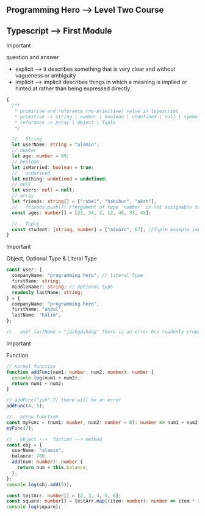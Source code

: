 ## Programming Hero --> Level Two Course

## Typescript --> First Module

> [!IMPORTANT]
> question and answer

- explicit --> it describes something that is very clear and without vagueness or ambiguity
- implicit --> implicit describes things in which a meaning is implied or hinted at rather than being expressed directly.

```ts
{
  /**
   * primitive and referance (no-primitive) value in typescript
   * primitive -> string | number | boolean | undefined | null | symbol
   * referance -> Array | Object | Tuple
   */

  //   String
  let userName: string = "alamin";
  // number
  let age: number = 89;
  // boolean
  let isMarried: boolean = true;
  //   undefined
  let nothing: undefined = undefined;
  // null
  let users: null = null;
  // array
  let friends: string[] = ["rubel", "habibur", "aksh"];
  //   friends.push(7) /*Argument of type 'number' is not assignable to parameter of type 'string' */
  const ages: number[] = [23, 34, 2, 12, 45, 33, 45];

  //   Tuple
  const student: [string, number] = ["almain", 67]; //Tuple example important
}
```

> [!IMPORTANT]
> Object, Optional Type & Literal Type

```ts
const user: {
  companyName: "programming hero"; // literal Type
  firstName: string;
  middleName?: string; // optional type
  readonly lastName: string;
} = {
  companyName: "programming hero",
  firstName: "abdul",
  lastName: "halim",
};

//   user.lastName = "jashgdahdag" there is an error bcz readonly property cann't be changed
```

> [!IMPORTANT]
> Function

```ts
// normal function
function addFunc(num1: number, num2: number): number {
  console.log(num1 + num2);
  return num1 + num2;
}

// addFunc("jsh".7) there will be an error
addFunc(4, 5);

//   arrow function
const myFunc = (num1: number, num2: number = 0): number => num1 + num2;
myFunc(7);

//   object -->  funtion --> method
const obj = {
  userName: "alamin",
  balance: 780,
  add(num: number): number {
    return num + this.balance;
  },
};
console.log(obj.add(5));

const testArr: number[] = [2, 3, 4, 5, 6];
const square: number[] = testArr.map((item: number): number => item * item);
console.log(square);
```
